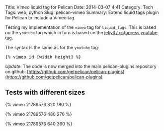 Title: Vimeo liquid tag for Pelican
Date: 2014-03-07 4:41
Category: Tech
Tags: web, python
Slug: pelican-vimeo
Summary: Extend liquid tags plugin for Pelican to include a Vimeo tag.


Testing my implementation of the `vimeo` tag for `liquid_tags`. This is based on the `youtube` tag which in turn is based on the [jekyll / octopress youtube tag](https://gist.github.com/jamieowen/2063748).

The syntax is the same as for the `youtube` tag:

<div class="highlight"><pre>
{% vimeo id [width height] %}
</pre></div>

_Update_: The code is now merged into the main pelican-plugins repository on github:
[https://github.com/getpelican/pelican-plugins](https://github.com/getpelican/pelican-plugins)


## Tests with different sizes

{% vimeo 21789576 320 180 %}

{% vimeo 21789576 480 270 %}

{% vimeo 21789576 640 360 %}

